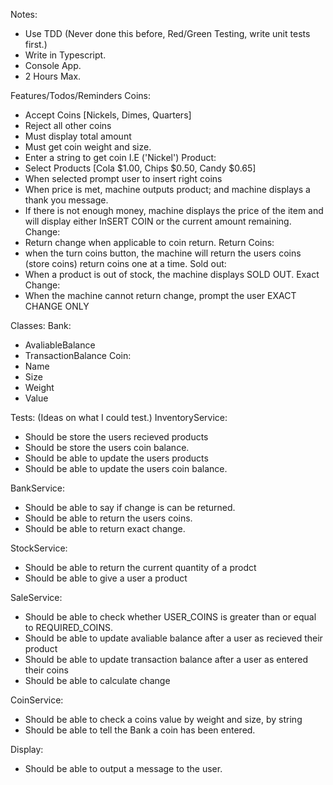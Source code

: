 Notes:
- Use TDD (Never done this before, Red/Green Testing, write unit tests first.)
- Write in Typescript.
- Console App.
- 2 Hours Max.

Features/Todos/Reminders
  Coins:
  - Accept Coins [Nickels, Dimes, Quarters]
  - Reject all other coins
  - Must display total amount
  - Must get coin weight and size.
  - Enter a string to get coin I.E ('Nickel')
  Product:
  - Select Products [Cola $1.00, Chips $0.50, Candy $0.65]
  - When selected prompt user to insert right coins
  - When price is met, machine outputs product; and machine displays a thank you message.
  - If there is not enough money, machine displays the price of the item and will display either InSERT COIN or the current amount remaining.
  Change:
  - Return change when applicable to coin return.
  Return Coins:
  - when the turn coins button, the machine will return the users coins (store coins) return coins one at a time.
  Sold out:
  - When a product is out of stock, the machine displays SOLD OUT.
  Exact Change:
  - When the machine cannot return change, prompt the user EXACT CHANGE ONLY

Classes:
  Bank:
  - AvaliableBalance
  - TransactionBalance
  Coin:
  - Name
  - Size
  - Weight
  - Value


Tests: (Ideas on what I could test.)
  InventoryService:
  - Should be store the users recieved products
  - Should be store the users coin balance.
  - Should be able to update the users products
  - Should be able to update the users coin balance.

  BankService:
  - Should be able to say if change is can be returned.
  - Should be able to return the users coins.
  - Should be able to return exact change.

  StockService:
  - Should be able to return the current quantity of a prodct
  - Should be able to give a user a product

  SaleService:
  - Should be able to check whether USER_COINS is greater than or equal to REQUIRED_COINS.
  - Should be able to update avaliable balance after a user as recieved their product
  - Should be able to update transaction balance after a user as entered their coins
  - Should be able to calculate change

  CoinService:
  - Should be able to check a coins value by weight and size, by string
  - Should be able to tell the Bank a coin has been entered.

  Display:
  - Should be able to output a message to the user.